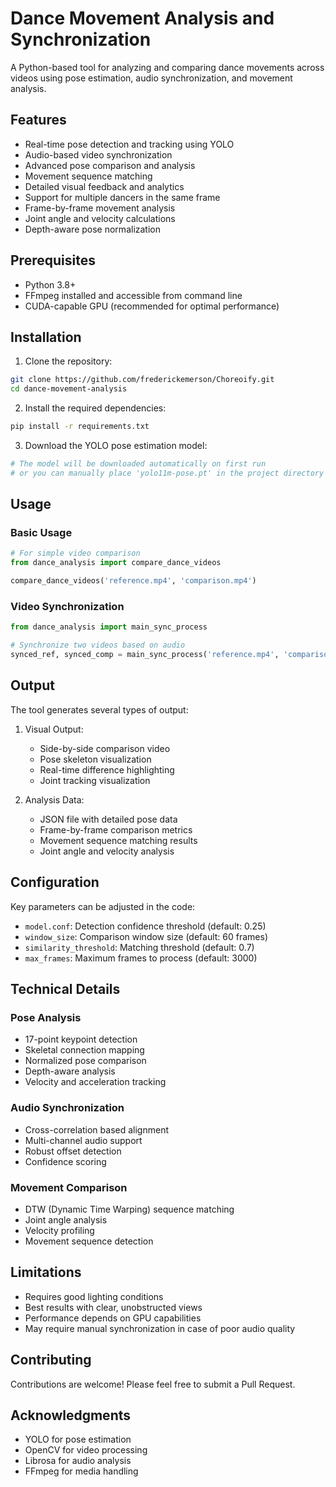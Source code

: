 # Dance Movement Analysis and Synchronization

A Python-based tool for analyzing and comparing dance movements across videos using pose estimation, audio synchronization, and movement analysis.

## Features

- Real-time pose detection and tracking using YOLO
- Audio-based video synchronization
- Advanced pose comparison and analysis
- Movement sequence matching
- Detailed visual feedback and analytics
- Support for multiple dancers in the same frame
- Frame-by-frame movement analysis
- Joint angle and velocity calculations
- Depth-aware pose normalization

## Prerequisites

- Python 3.8+
- FFmpeg installed and accessible from command line
- CUDA-capable GPU (recommended for optimal performance)

## Installation

1. Clone the repository:
```bash
git clone https://github.com/frederickemerson/Choreoify.git
cd dance-movement-analysis
```

2. Install the required dependencies:
```bash
pip install -r requirements.txt
```

3. Download the YOLO pose estimation model:
```bash
# The model will be downloaded automatically on first run
# or you can manually place 'yolo11m-pose.pt' in the project directory
```

## Usage

### Basic Usage

```python
# For simple video comparison
from dance_analysis import compare_dance_videos

compare_dance_videos('reference.mp4', 'comparison.mp4')
```

### Video Synchronization

```python
from dance_analysis import main_sync_process

# Synchronize two videos based on audio
synced_ref, synced_comp = main_sync_process('reference.mp4', 'comparison.mp4')
```

## Output

The tool generates several types of output:

1. Visual Output:
   - Side-by-side comparison video
   - Pose skeleton visualization
   - Real-time difference highlighting
   - Joint tracking visualization

2. Analysis Data:
   - JSON file with detailed pose data
   - Frame-by-frame comparison metrics
   - Movement sequence matching results
   - Joint angle and velocity analysis

## Configuration

Key parameters can be adjusted in the code:

- `model.conf`: Detection confidence threshold (default: 0.25)
- `window_size`: Comparison window size (default: 60 frames)
- `similarity_threshold`: Matching threshold (default: 0.7)
- `max_frames`: Maximum frames to process (default: 3000)

## Technical Details

### Pose Analysis
- 17-point keypoint detection
- Skeletal connection mapping
- Normalized pose comparison
- Depth-aware analysis
- Velocity and acceleration tracking

### Audio Synchronization
- Cross-correlation based alignment
- Multi-channel audio support
- Robust offset detection
- Confidence scoring

### Movement Comparison
- DTW (Dynamic Time Warping) sequence matching
- Joint angle analysis
- Velocity profiling
- Movement sequence detection

## Limitations

- Requires good lighting conditions
- Best results with clear, unobstructed views
- Performance depends on GPU capabilities
- May require manual synchronization in case of poor audio quality

## Contributing

Contributions are welcome! Please feel free to submit a Pull Request.

## Acknowledgments

- YOLO for pose estimation
- OpenCV for video processing
- Librosa for audio analysis
- FFmpeg for media handling
